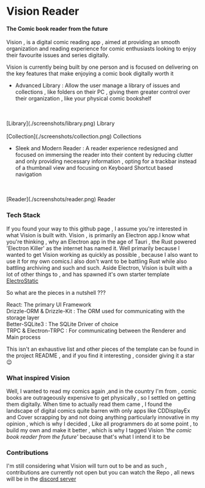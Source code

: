 # Vision Reader
#### The Comic book reader from the future

Vision , is a digital comic reading app , aimed at providing an smooth organization and reading experience for comic enthusiasts looking to enjoy their favourite issues and series digitally.

Vision is currently being built by one person and is focused on delivering on the key features that make enjoying a comic book digitally worth it

- Advanced Library : Allow the user manage a library of issues and collections , like folders on their PC , giving them greater control over their organization , like your physical comic bookshelf
<br>
<br>
[Library](./screenshots/library.png)
Library
<br>
<br>
[Collection](./screenshots/collection.png)
Collections

- Sleek and Modern Reader : A reader experience redesigned and focused on immersing the reader into their content by reducing clutter and only providing necessary information , opting for a trackbar instead of a thumbnail view and focusing on Keyboard Shortcut based navigation
<br>
<br>
[Reader](./screenshots/reader.png)
Reader

### Tech Stack
If you found your way to this github page , I assume you're interested in what Vision is built with.
Vision , is primarily an Electron app.I know what you're thinking , why an Electron app in the age of Tauri , the Rust powered 'Electron Killer' as the internet has named it.
Well primarily because I wanted to get Vision working as quickly as possible , because I also want to use it for my own comics.I also don't want to be battling Rust while also battling archiving and such and such.
Aside Electron, Vision is built with a lot of other things to , and has spawned it's own starter template [ElectroStatic](https://github.com/Inalegwu/ElectroStatic)

So what are the pieces in a nutshell ???

React: The primary UI Framework
<br>
Drizzle-ORM & Drizzle-Kit  : The ORM used for communicating with the storage layer
<br>
Better-SQLite3 : The SQLite Driver of choice
<br>
TRPC & Electron-TRPC : For communicating between the Renderer and Main process
<br>

This isn't an exhaustive list and other pieces of the template can be found in the project README , and if you find it interesting , consider giving it a star 😉

### What inspired Vision
Well, I wanted to read my comics again ,and in the country I'm from , comic books are outrageously expensive to get physically , so I settled on getting them digitally.
When time to actually read them came , I found the landscape of digital comics quite barren with only apps like CDDisplayEx and Cover scrapping by and not doing anything particularly innovative in my opinion , which is why I decided , Like all programmers do at some point , to build my own and make it better , which is why I tagged Vision <i>'the comic book reader from  the future'</i> because that's what I intend it to be


### Contributions
I'm still considering what Vision will turn out to be and as such , contributions are currently not open but you can watch the Repo , all news will be in the [discord server](https://discord.gg/dmKsRYHb)